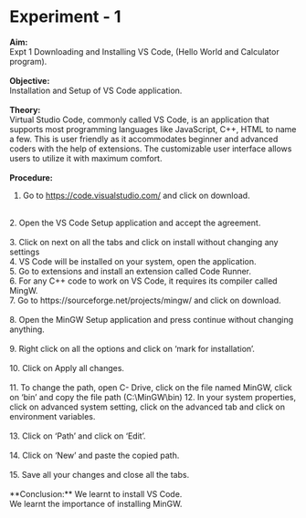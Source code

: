 # Experiment - 1
**Aim:** <br>
Expt 1	Downloading and Installing VS Code, (Hello World and Calculator program). <br>
<br>
**Objective:** <br>
Installation and Setup of VS Code application. <br>
<br>
**Theory:** <br>
Virtual Studio Code, commonly called VS Code, is an application that supports most programming languages like JavaScript, C++, HTML to name a few. This is user friendly as it accommodates beginner and advanced coders with the help of extensions. The customizable user interface allows users to utilize it with maximum comfort. <br>
<br>
**Procedure:** <br>
1. Go to https://code.visualstudio.com/ and click on download. <br>
<br>
2. Open the VS Code Setup application and accept the agreement. <br>
<br>
3.	Click on next on all the tabs and click on install without changing any settings <br>
4.	VS Code will be installed on your system, open the application. <br>
5.	Go to extensions and install an extension called Code Runner. <br>
6.	For any C++ code to work on VS Code, it requires its compiler called MingW. <br>
7.	Go to https://sourceforge.net/projects/mingw/ and click on download. <br>
<br>
8.	Open the MinGW Setup application and press continue without changing anything. <br>
<br>
9.	Right click on all the options and click on ‘mark for installation’.<br>
<br>
10.	Click on Apply all changes. <br>
<br>
11.	To change the path, open C- Drive, click on the file named MinGW, click on ‘bin’ and copy the file path (C:\MinGW\bin)
12.	In your system properties, click on advanced system setting, click on the advanced tab and click on environment variables. <br>
<br>
13.	Click on ‘Path’ and click on ‘Edit’. <br>
<br>
14.	Click on ‘New’ and paste the copied path. <br>
<br>
15.	Save all your changes and close all the tabs. <br>
<br>
**Conclusion:**
We learnt to install VS Code. <br>
We learnt the importance of installing MinGW. <br>
